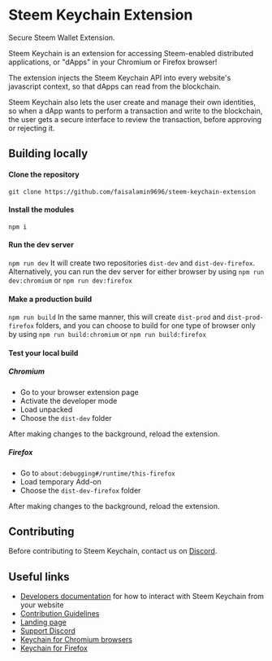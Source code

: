 # Steem Keychain Extension

Secure Steem Wallet Extension.

Steem Keychain is an extension for accessing Steem-enabled distributed applications, or "dApps" in your Chromium or Firefox browser!

The extension injects the Steem Keychain API into every website's javascript context, so that dApps can read from the blockchain.

Steem Keychain also lets the user create and manage their own identities, so when a dApp wants to perform a transaction and write to the blockchain, the user gets a secure interface to review the transaction, before approving or rejecting it.

## Building locally

#### Clone the repository

`git clone https://github.com/faisalamin9696/steem-keychain-extension`

#### Install the modules

`npm i`

#### Run the dev server

`npm run dev`
It will create two repositories `dist-dev` and `dist-dev-firefox`.
Alternatively, you can run the dev server for either browser by using `npm run dev:chromium` or `npm run dev:firefox`

#### Make a production build

`npm run build`
In the same manner, this will create `dist-prod` and `dist-prod-firefox` folders, and you can choose to build for one type of browser only by using `npm run build:chromium` or `npm run build:firefox`

#### Test your local build

##### Chromium

- Go to your browser extension page
- Activate the developer mode
- Load unpacked
- Choose the `dist-dev` folder

After making changes to the background, reload the extension.

##### Firefox

- Go to `about:debugging#/runtime/this-firefox`
- Load temporary Add-on
- Choose the `dist-dev-firefox` folder

After making changes to the background, reload the extension.

## Contributing

Before contributing to Steem Keychain, contact us on [Discord](https://discord.com/invite/Bsf98vMg6U).

## Useful links

- [Developers documentation](./documentation/README.md) for how to interact with Steem Keychain from your website
- [Contribution Guidelines](/CONTRIBUTING.md)
- [Landing page](https://keychain.steempro.com)
- [Support Discord](https://discord.com/invite/Bsf98vMg6U)
- [Keychain for Chromium browsers](https://chrome.google.com/webstore/detail/steemkeychain/jhgnbkkipaallpehbohjmkbjofjdmeid?hl=en)
- [Keychain for Firefox](https://addons.mozilla.org/en-US/firefox/addon/steemkeychain/)
